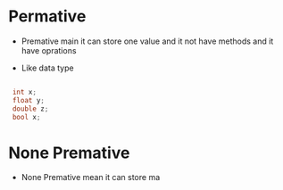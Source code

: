 # Permative 

 - Premative main it can store one value and it not have methods and it have oprations 

 - Like data type

 ```c++

  int x;
  float y;
  double z;
  bool x;

 ````

 # None Premative

 - None Premative mean it can store ma